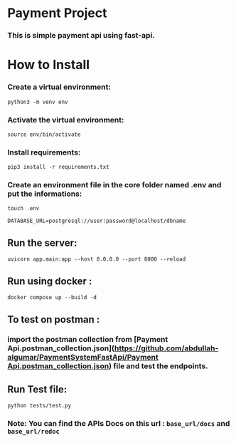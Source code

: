 # Payment Project

### This is simple payment api using fast-api.

# How to Install

### Create a virtual environment:

`python3 -m venv env`

### Activate the virtual environment:

`source env/bin/activate`

### Install requirements:

`pip3 install -r requirements.txt`

### Create an environment file in the core folder named .env and put the informations:

```
touch .env
```

```
DATABASE_URL=postgresql://user:password@localhost/dbname
```

## Run the server:

`uvicorn app.main:app --host 0.0.0.0 --port 8000 --reload`

## Run using docker :

`docker compose up --build -d`



## To test on postman :
### import the postman collection from [Payment Api.postman_collection.json]([https://github.com/abdullah-algumar/PaymentSystemFastApi/Payment Api.postman_collection.json](https://github.com/abdullah-algumar/PaymentSystemFastApi/blob/master/Payment%20Api.postman_collection.json)) file and test the endpoints.


## Run Test file:

`python tests/test.py`

### Note: You can find the APIs Docs on this url : `base_url/docs` and `base_url/redoc`
